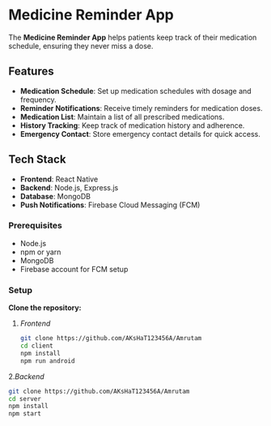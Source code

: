# Medicine Reminder App

The **Medicine Reminder App** helps patients keep track of their medication schedule, ensuring they never miss a dose.

## Features

- **Medication Schedule**: Set up medication schedules with dosage and frequency.
- **Reminder Notifications**: Receive timely reminders for medication doses.
- **Medication List**: Maintain a list of all prescribed medications.
- **History Tracking**: Keep track of medication history and adherence.
- **Emergency Contact**: Store emergency contact details for quick access.

## Tech Stack

- **Frontend**: React Native
- **Backend**: Node.js, Express.js
- **Database**: MongoDB
- **Push Notifications**: Firebase Cloud Messaging (FCM)

### Prerequisites

- Node.js
- npm or yarn
- MongoDB
- Firebase account for FCM setup

### Setup

 **Clone the repository:**
1. *Frontend*
   ```bash
   git clone https://github.com/AKsHaT123456A/Amrutam
   cd client
   npm install 
   npm run android

2.*Backend*
   ```bash
   git clone https://github.com/AKsHaT123456A/Amrutam
   cd server
   npm install
   npm start
